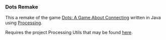 ### Dots Remake

This a remake of the game [Dots: A Game About
Connecting](http://weplaydots.com/) written in Java using
[Processing](http://processing.org/).

Requires the project Processing Utils that may be found
[here](https://github.com/chamun/processing-utils).

